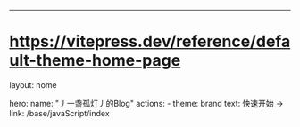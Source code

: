 ---
# https://vitepress.dev/reference/default-theme-home-page
layout: home

hero:
  name: "丿一盏孤灯丿的Blog"
  actions:
    - theme: brand
      text: 快速开始 →
      link: /base/javaScript/index

